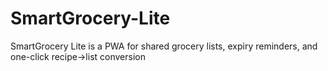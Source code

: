 # SmartGrocery-Lite
SmartGrocery Lite is a PWA for shared grocery lists, expiry reminders, and one-click recipe→list conversion
